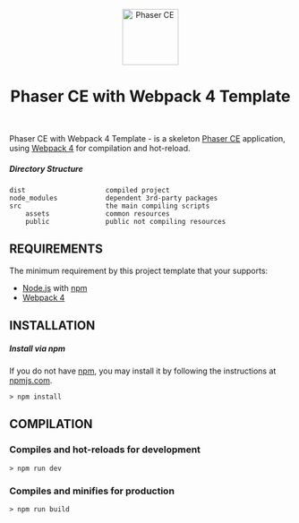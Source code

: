 <p align="center">
    <a href="https://phaser.io/" target="_blank">
        <img src="https://phaser.io/images/img.png" height="100" alt="Phaser CE" />
    </a>
    <h1 align="center">Phaser CE with Webpack 4 Template</h1>
    <br>
</p>

Phaser CE with Webpack 4 Template - is a skeleton [Phaser CE](https://phaser.io/) application, using [Webpack 4](https://webpack.js.org/) for compilation and hot-reload.

##### Directory Structure
```
dist                    compiled project
node_modules            dependent 3rd-party packages
src                     the main compiling scripts
    assets              common resources
    public              public not compiling resources
```



REQUIREMENTS
------------

The minimum requirement by this project template that your supports:
- [Node.js](https://nodejs.org/uk/) with [npm](https://www.npmjs.com/get-npm)
- [Webpack 4](https://webpack.js.org/)



INSTALLATION
------------

##### Install via npm

If you do not have [npm](https://docs.npmjs.com/about-npm/), you may install it by following the instructions at [npmjs.com](https://www.npmjs.com/get-npm).

```shell
> npm install
```



COMPILATION
-----------

### Compiles and hot-reloads for development

```shell
> npm run dev
```

### Compiles and minifies for production

```shell
> npm run build
```
